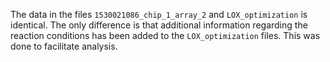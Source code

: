 The data in the files `1530021086_chip_1_array_2` and `LOX_optimization` is identical. The only difference is that additional information regarding the reaction conditions has been added to the `LOX_optimization` files. This was done to facilitate analysis.
